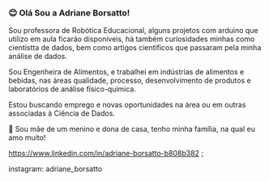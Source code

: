 ### 😊 Olá Sou a Adriane Borsatto!

Sou professora de Robótica Educacional, alguns projetos com arduino que utilizo em aula ficarão disponíveis, há também curiosidades minhas como cientistta de dados, bem como artigos científicos que passaram pela minha análise de dados.

Sou Engenheira de Alimentos, e trabalhei em indústrias de alimentos e bebidas, nas áreas qualidade, processo, desenvolvimento de produtos e laboratórios de análise físico-química.

Estou buscando emprego e novas oportunidades na área ou em outras associadas à Ciência de Dados.

💖 Sou mãe de um menino e dona de casa, tenho minha família, na qual eu amo muito!

https://www.linkedin.com/in/adriane-borsatto-b808b382 ;

instagram: adriane_borsatto

